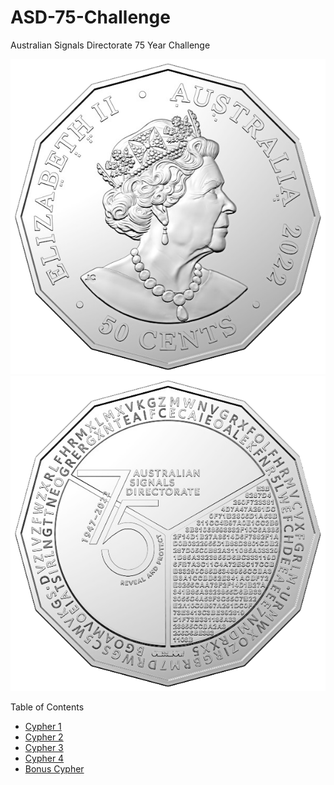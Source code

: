 # ASD-75-Challenge
Australian Signals Directorate 75 Year Challenge

![The Back of the ASD 75 Year 50c Coin](images/ASD-50c-BACK-Web-tx.png)![The Front of the ASD 75 Year 50c Coin](images/ASD-50c-FRONT-Web-tx.png)

Table of Contents
* [Cypher 1](cypher1.md)
* [Cypher 2](cypher2.md)
* [Cypher 3](cypher3.md)
* [Cypher 4](cypher4.md)
* [Bonus Cypher](bonuscypher.md)
